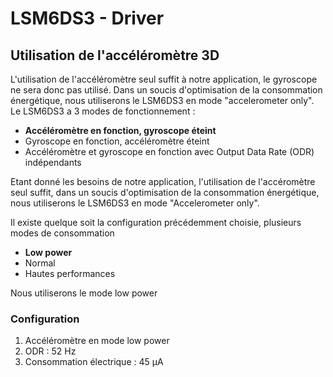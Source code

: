 # LSM6DS3 - Driver

<h2>Utilisation de l'accéléromètre 3D</h2>

<p>L'utilisation de l'accéléromètre seul suffit à notre application, le gyroscope ne sera donc pas utilisé. Dans un soucis d'optimisation de la consommation énergétique, nous utiliserons le LSM6DS3 en mode "accelerometer only". Le LSM6DS3 a 3 modes de fonctionnement :

<ul>
  <li><b>Accéléromètre en fonction, gyroscope éteint</b></li>
  <li>Gyroscope en fonction, accéléromètre éteint</li>
  <li>Accéléromètre et gyroscope en fonction avec Output Data Rate (ODR) indépendants</li>
</ul>
Etant donné les besoins de notre application, l'utilisation de l'accéromètre seul suffit, dans un soucis d'optimisation de la consommation énergétique, nous utiliserons le LSM6DS3 en mode "Accelerometer only".</p>

</p>Il existe quelque soit la configuration précédemment choisie, plusieurs modes de consommation
<ul>
  <li><b>Low power</b></li>
  <li>Normal</li>
  <li>Hautes performances</li>
</ul>
Nous utiliserons le mode low power</p>

<h3>Configuration</h3>
<ol>
  <li>Accéléromètre en mode low power</li>
  <li>ODR : 52 Hz</li>
  <li>Consommation électrique : 45 µA</li>
  
</ol>
